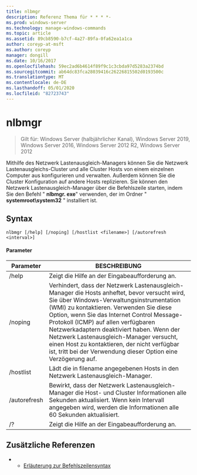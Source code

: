 ```yaml
---
title: nlbmgr
description: Referenz Thema für * * * *-
ms.prod: windows-server
ms.technology: manage-windows-commands
ms.topic: article
ms.assetid: 89cb8590-b7cf-4a27-89fa-0fa62ea1a1ca
author: coreyp-at-msft
ms.author: coreyp
manager: dongill
ms.date: 10/16/2017
ms.openlocfilehash: 59ec2ad6b4614f89f9c1c3cbda97d5283a2374bd
ms.sourcegitcommit: ab64dc83fca28039416c26226815502d0193500c
ms.translationtype: MT
ms.contentlocale: de-DE
ms.lasthandoff: 05/01/2020
ms.locfileid: "82723743"
---
```

# <a name="nlbmgr"></a>nlbmgr

> Gilt für: Windows Server (halbjährlicher Kanal), Windows Server 2019, Windows Server 2016, Windows Server 2012 R2, Windows Server 2012

Mithilfe des Netzwerk Lastenausgleich-Managers können Sie die Netzwerk Lastenausgleichs-Cluster und alle Cluster Hosts von einem einzelnen Computer aus konfigurieren und verwalten. Außerdem können Sie die Cluster Konfiguration auf andere Hosts replizieren. Sie können den Netzwerk Lastenausgleich-Manager über die Befehlszeile starten, indem Sie den Befehl " **nlbmgr. exe**" verwenden, der im Ordner " **systemroot\system32** " installiert ist.
## <a name="syntax"></a>Syntax
```
nlbmgr [/help] [/noping] [/hostlist <filename>] [/autorefresh <interval>]
```
#### <a name="parameters"></a>Parameter

|        Parameter        |                                                                                                                                                                                                BESCHREIBUNG                                                                                                                                                                                                |
|-------------------------|-----------------------------------------------------------------------------------------------------------------------------------------------------------------------------------------------------------------------------------------------------------------------------------------------------------------------------------------------------------------------------------------------------------|
|          /help          |                                                                                                                                                                                   Zeigt die Hilfe an der Eingabeaufforderung an.                                                                                                                                                                                    |
|         /noping         | Verhindert, dass der Netzwerk Lastenausgleich-Manager die Hosts anheftet, bevor versucht wird, Sie über Windows-Verwaltungsinstrumentation (WMI) zu kontaktieren. Verwenden Sie diese Option, wenn Sie das Internet Control Message-Protokoll (ICMP) auf allen verfügbaren Netzwerkadaptern deaktiviert haben. Wenn der Netzwerk Lastenausgleich-Manager versucht, einen Host zu kontaktieren, der nicht verfügbar ist, tritt bei der Verwendung dieser Option eine Verzögerung auf. |
|  /hostlist<filename>   |                                                                                                                                                                Lädt die in filename angegebenen Hosts in den Netzwerk Lastenausgleich-Manager.                                                                                                                                                                 |
| /autorefresh<interval> |                                                                                                          Bewirkt, dass der Netzwerk Lastenausgleich-Manager die Host- <interval> und Cluster Informationen alle Sekunden aktualisiert. Wenn kein Intervall angegeben wird, werden die Informationen alle 60 Sekunden aktualisiert.                                                                                                          |
|           /?            |                                                                                                                                                                                   Zeigt die Hilfe an der Eingabeaufforderung an.                                                                                                                                                                                    |

## <a name="additional-references"></a>Zusätzliche Referenzen
-   - [Erläuterung zur Befehlszeilensyntax](command-line-syntax-key.md)

